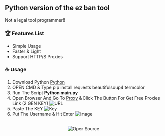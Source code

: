 ## Python version of the ez ban tool ##

Not a legal tool programmer!!

### 🏆 Features List

- Simple Usage
- Faster & Light
- Support HTTP/S Proxies


### ☕️ Usage

1. Download Python [Python](https://www.python.org/downloads)
2. OPEN CMD & Type pip install requests beautifulsoup4 termcolor
3. Run The Script **Python main.py**
4. Open Browser And Go To [Proxy](https://advanced.name/freeproxy/) & Click The Button For Get Free Proxies Link (2 GEN KEY)
   ![URL](https://x86.pics/i/proxy.png)
5. Paste The KEY
   ![Key](https://x86.pics/i/key.png)
6. Put The Username & Hit Enter
   ![Image](https://x86.pics/i/username.png)

##

<p align="center">
  <img src="https://badges.frapsoft.com/os/v3/open-source.svg?v=103" alt="Open Source">
</p>
